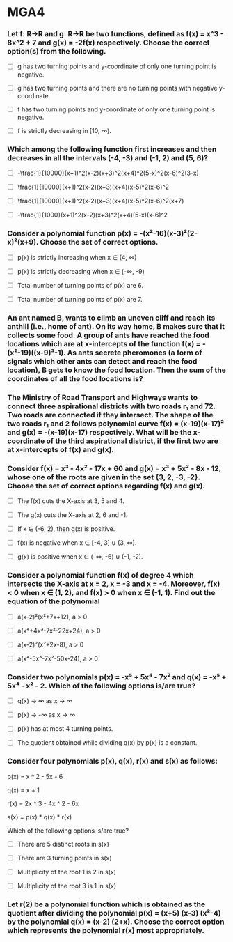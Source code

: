 # MGA4

### Let f: R→R and g: R→R be two functions, defined as f(x) = x^3 - 8x^2 + 7 and g(x) = -2f(x) respectively. Choose the correct option(s) from the following.

- [ ] g has two turning points and y-coordinate of only one turning point is negative.

- [ ] g has two turning points and there are no turning points with negative y-coordinate.

- [ ] f has two turning points and y-coordinate of only one turning point is negative.

- [ ] f is strictly decreasing in \[10, ∞).

### Which among the following function first increases and then decreases in all the intervals (-4, -3) and (-1, 2) and (5, 6)?

- [ ] \-\\frac{1}{10000}(x+1)^2(x-2)(x+3)^2(x+4)^2(5-x)^2(x-6)^2(3-x)

- [ ] \\frac{1}{10000}(x+1)^2(x-2)(x+3)(x+4)(x-5)^2(x-6)^2

- [ ] \\frac{1}{10000}(x+1)^2(x-2)(x+3)(x+4)(x-5)^2(x-6)^2(x+7)

- [ ] \-\\frac{1}{1000}(x+1)^2(x-2)(x+3)^2(x+4)(5-x)(x-6)^2

### Consider a polynomial function p(x) = -(x²-16)(x-3)²(2-x)²(x+9). Choose the set of correct options.

- [ ] p(x) is strictly increasing when x ∈ (4, ∞)

- [ ] p(x) is strictly decreasing when x ∈ (-∞, -9)

- [ ] Total number of turning points of p(x) are 6.

- [ ] Total number of turning points of p(x) are 7.

### An ant named B, wants to climb an uneven cliff and reach its anthill (i.e., home of ant). On its way home, B makes sure that it collects some food. A group of ants have reached the food locations which are at x-intercepts of the function f(x) = -(x²-19)((x-9)³-1). As ants secrete pheromones (a form of signals which other ants can detect and reach the food location), B gets to know the food location. Then the sum of the coordinates of all the food locations is?

### The Ministry of Road Transport and Highways wants to connect three aspirational districts with two roads r₁ and 72. Two roads are connected if they intersect. The shape of the two roads r₁ and 2 follows polynomial curve f(x) = (x-19)(x-17)² and g(x) = -(x-19)(x-17) respectively. What will be the x-coordinate of the third aspirational district, if the first two are at x-intercepts of f(x) and g(x).

### Consider f(x) = x³ - 4x² - 17x + 60 and g(x) = x³ + 5x² - 8x - 12, whose one of the roots are given in the set {3, 2, -3, -2}. Choose the set of correct options regarding f(x) and g(x).

- [ ] The f(x) cuts the X-axis at 3, 5 and 4.

- [ ] The g(x) cuts the X-axis at 2, 6 and -1.

- [ ] If x ∈ (-6, 2), then g(x) is positive.

- [ ] f(x) is negative when x ∈ \[-4, 3\] ∪ (3, ∞).

- [ ] g(x) is positive when x ∈ (-∞, -6) ∪ (-1, -2).

### Consider a polynomial function f(x) of degree 4 which intersects the X-axis at x = 2, x = -3 and x = -4. Moreover, f(x) < 0 when x ∈ (1, 2), and f(x) > 0 when x ∈ (-1, 1). Find out the equation of the polynomial

- [ ] a(x-2)²(x²+7x+12), a > 0

- [ ] a(x⁴+4x³-7x²-22x+24), a > 0

- [ ] a(x-2)²(x²+2x-8), a > 0

- [ ] a(x⁴-5x³-7x²-50x-24), a > 0

### Consider two polynomials p(x) = -x⁵ + 5x⁴ - 7x² and q(x) = -x⁵ + 5x⁴ - x² - 2. Which of the following options is/are true?

- [ ] q(x) → ∞ as x → ∞

- [ ] p(x) → -∞ as x → ∞

- [ ] p(x) has at most 4 turning points.

- [ ] The quotient obtained while dividing q(x) by p(x) is a constant.

### Consider four polynomials p(x), q(x), r(x) and s(x) as follows:

p(x) = x ^ 2 - 5x - 6

q(x) = x + 1

r(x) = 2x ^ 3 - 4x ^ 2 - 6x

s(x) = p(x) \* q(x) \* r(x)

Which of the following options is/are true?

- [ ]  There are 5 distinct roots in s(x)

- [ ]  There are 3 turning points in s(x)

- [ ] Multiplicity of the root 1 is 2 in s(x)

- [ ] Multiplicity of the root 3 is 1 in s(x)

### Let r(2) be a polynomial function which is obtained as the quotient after dividing the polynomial p(x) = (x+5) (x-3) (x²-4) by the polynomial q(x) = (x-2) (2+x). Choose the correct option which represents the polynomial r(x) most appropriately.